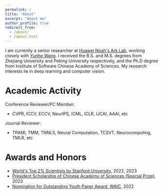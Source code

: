 ```yaml
---
permalink: /
title: "About"
excerpt: "About me"
author_profile: true
redirect_from: 
  - /about/
  - /about.html
---
```


I am currently a senior researcher at [Huawei Noah's Ark Lab](https://noahlab.com.hk/#/home), working closely with [Yunhe Wang](https://www.wangyunhe.site/). I received the B.S. and M.S. degrees from Zhejiang University and Peking University respectively, and
the Ph.D degree from Institute of Software Chinese Academy of Sciences. My research interests lie in deep learning and computer vision.

Academic Activity
======
Conference Reviewer/PC Member:
- CVPR, ICCV, ECCV, NeurIPS, ICML, ICLR, IJCAI, AAAI, etc

Journal Reviewer:
- TPAMI, TMM, TNNLS, Neural Computation, TCSVT, Neurocomputing, TMLR, etc

Awards and Honors
======
- [World's Top 2% Scientists by Stanford University](https://elsevier.digitalcommonsdata.com/datasets/btchxktzyw/6), 2022, 2023
- [President Scholarship of Chinese Academy of Sciences (Special Prize)](http://www.is.cas.cn/xwdt2016/rdxw2016/202309/t20230908_6876763.html), 2023
- [Nomination for Outstanding Youth Paper Award, WAIC](https://mp.weixin.qq.com/s/z5QDa98pJdT433Dj4EH8IQ), 2022
